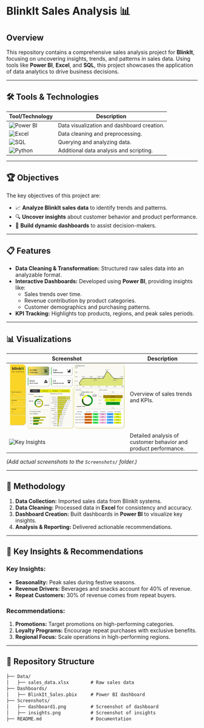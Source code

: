 # BlinkIt Sales Analysis 📊

## Overview
This repository contains a comprehensive sales analysis project for **BlinkIt**, focusing on uncovering insights, trends, and patterns in sales data. Using tools like **Power BI**, **Excel**, and **SQL**, this project showcases the application of data analytics to drive business decisions.

---

## 🛠️ Tools & Technologies
| Tool/Technology | Description |
|------------------|-------------|
| ![Power BI](https://img.shields.io/badge/PowerBI-%23F2C811.svg?style=for-the-badge&logo=powerbi&logoColor=black) | Data visualization and dashboard creation. |
| ![Excel](https://img.shields.io/badge/Excel-%23217346.svg?style=for-the-badge&logo=microsoft-excel&logoColor=white) | Data cleaning and preprocessing. |
| ![SQL](https://img.shields.io/badge/SQL-%230075C2.svg?style=for-the-badge&logo=postgresql&logoColor=white) | Querying and analyzing data. |
| ![Python](https://img.shields.io/badge/Python-%233776AB.svg?style=for-the-badge&logo=python&logoColor=white) | Additional data analysis and scripting. |

---

## 🏆 Objectives
The key objectives of this project are:
- 📈 **Analyze BlinkIt sales data** to identify trends and patterns.
- 🔍 **Uncover insights** about customer behavior and product performance.
- 🎯 **Build dynamic dashboards** to assist decision-makers.

---

## 📋 Features
- **Data Cleaning & Transformation:** Structured raw sales data into an analyzable format.
- **Interactive Dashboards:** Developed using **Power BI**, providing insights like:
  - Sales trends over time.
  - Revenue contribution by product categories.
  - Customer demographics and purchasing patterns.
- **KPI Tracking:** Highlights top products, regions, and peak sales periods.

---

## 📊 Visualizations
| Screenshot | Description |
|------------|-------------|
| ![Dashboard Overview](Dashboard.png) | Overview of sales trends and KPIs. |
| ![Key Insights](Screenshots/insights.png) | Detailed analysis of customer behavior and product performance. |

*(Add actual screenshots to the `Screenshots/` folder.)*

---

## 🚀 Methodology
1. **Data Collection:** Imported sales data from BlinkIt systems.
2. **Data Cleaning:** Processed data in **Excel** for consistency and accuracy.
3. **Dashboard Creation:** Built dashboards in **Power BI** to visualize key insights.
4. **Analysis & Reporting:** Delivered actionable recommendations.

---

## 🔑 Key Insights & Recommendations
### Key Insights:
- **Seasonality:** Peak sales during festive seasons.
- **Revenue Drivers:** Beverages and snacks account for 40% of revenue.
- **Repeat Customers:** 30% of revenue comes from repeat buyers.

### Recommendations:
1. **Promotions:** Target promotions on high-performing categories.
2. **Loyalty Programs:** Encourage repeat purchases with exclusive benefits.
3. **Regional Focus:** Scale operations in high-performing regions.

---

## 📂 Repository Structure
```plaintext
├── Data/
│   ├── sales_data.xlsx        # Raw sales data
├── Dashboards/
│   ├── BlinkIt_Sales.pbix     # Power BI dashboard
├── Screenshots/
│   ├── dashboard1.png         # Screenshot of dashboard
│   ├── insights.png           # Screenshot of insights
├── README.md                  # Documentation
